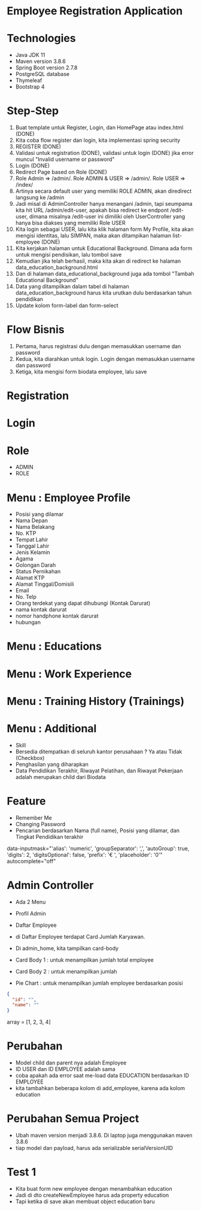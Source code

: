 # Employee Registration Application

# Technologies

- Java JDK 11
- Maven version 3.8.6
- Spring Boot version 2.7.8
- PostgreSQL database
- Thymeleaf
- Bootstrap 4

# Step-Step

1. Buat template untuk Register, Login, dan HomePage atau index.html (DONE)
2. Kita coba flow register dan login, kita implementasi spring security
3. REGISTER (DONE)
4. Validasi untuk registration (DONE), validasi untuk login (DONE) jika error muncul "Invalid username or password"
5. Login (DONE)
6. Redirect Page based on Role (DONE)
7. Role Admin => /admin/. Role ADMIN & USER => /admin/. Role USER => /index/
8. Artinya secara default user yang memiliki ROLE ADMIN, akan diredirect langsung ke /admin
9. Jadi misal di AdminController hanya menangani /admin, tapi seumpama kita hit URL /admin/edit-user, apakah bisa redirect ke endpont /edit-user, dimana misalnya /edit-user ini dimiliki oleh UserController yang hanya bisa diakses yang memiliki Role USER
10. Kita login sebagai USER, lalu kita klik halaman form My Profile, kita akan mengisi identitas, lalu SIMPAN, maka akan ditampikan halaman list-employee (DONE)
11. Kita kerjakan halaman untuk Educational Background. Dimana ada form untuk mengisi pendisikan, lalu tombol save
12. Kemudian jika telah berhasil, maka kita akan di redirect ke halaman data_education_background.html
13. Dan di halaman data_educational_background juga ada tombol "Tambah Educational Background"
14. Data yang ditampilkan dalam tabel di halaman data_education_background harus kita urutkan dulu berdasarkan tahun pendidikan
15. Update kolom form-label dan form-select


# Flow Bisnis

1. Pertama, harus registrasi dulu dengan memasukkan username dan password
2. Kedua, kita diarahkan untuk login. Login dengan memasukkan username dan password
3. Ketiga, kita mengisi form biodata employee, lalu save

# Registration

# Login

# Role 

- ADMIN
- ROLE

# Menu : Employee Profile 

- Posisi yang dilamar
- Nama Depan 
- Nama Belakang
- No. KTP
- Tempat Lahir
- Tanggal Lahir
- Jenis Kelamin
- Agama
- Golongan Darah
- Status Pernikahan
- Alamat KTP
- Alamat Tinggal/Domisili
- Email
- No. Telp
- Orang terdekat yang dapat dihubungi (Kontak Darurat)
- nama kontak darurat
- nomor handphone kontak darurat
- hubungan 

# Menu : Educations

# Menu : Work Experience

# Menu : Training History (Trainings)

# Menu : Additional

- Skill
- Bersedia ditempatkan di seluruh kantor perusahaan ? Ya atau Tidak (Checkbox)
- Penghasilan yang diharapkan
- Data Pendidikan Terakhir, Riwayat Pelatihan, dan Riwayat Pekerjaan adalah merupakan child dari Biodata

# Feature

- Remember Me
- Changing Password
- Pencarian berdasarkan Nama (full name), Posisi yang dilamar, dan Tingkat Pendidikan terakhir

data-inputmask="'alias': 'numeric', 'groupSeparator': ',', 'autoGroup': true, 'digits': 2, 'digitsOptional': false, 'prefix': '€ ', 'placeholder': '0'"
autocomplete="off"


# Admin Controller

- Ada 2 Menu
- Profil Admin
- Daftar Employee
- di Daftar Employee terdapat Card Jumlah Karyawan.

- Di admin_home, kita tampilkan card-body
- Card Body 1 : untuk menampilkan jumlah total employee
- Card Body 2 : untuk menampilkan jumlah 
- Pie Chart : untuk menampilkan jumlah employee berdasarkan posisi

```json
{
  "id": "",
  "name": ""
}
```

array = [1, 2, 3, 4]


# Perubahan
- Model child dan parent nya adalah Employee
- ID USER dan ID EMPLOYEE adalah sama
- coba apakah ada error saat me-load data EDUCATION berdasarkan ID EMPLOYEE
- kita tambahkan beberapa kolom di add_employee, karena ada kolom education

# Perubahan Semua Project
- Ubah maven version menjadi 3.8.6. Di laptop juga menggunakan maven 3.8.6
- tiap model dan payload, harus ada serializable serialVersionUID

# Test 1

- Kita buat form new employee dengan menambahkan education
- Jadi di dto createNewEmployee harus ada property education
- Tapi ketika di save akan membuat object education baru